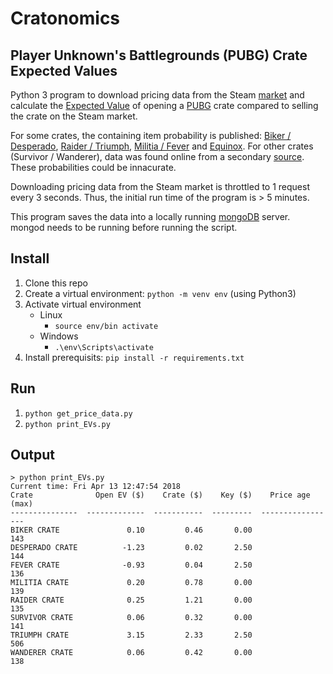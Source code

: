 # Cratonomics

## Player Unknown's Battlegrounds (PUBG) Crate Expected Values

Python 3 program to download pricing data from the Steam [market](https://steamcommunity.com/market/) and calculate the [Expected Value](https://en.wikipedia.org/wiki/Expected_value) of opening a [PUBG](http://store.steampowered.com/app/578080/PLAYERUNKNOWNS_BATTLEGROUNDS/) crate compared to selling the crate on the Steam market.

For some crates, the containing item probability is published: [Biker / Desperado](https://steamcommunity.com/games/578080/announcements/detail/1576688908203724690),  [Raider / Triumph](https://steamcommunity.com/games/578080/announcements/detail/1653258341515442673), [Militia / Fever](https://steamcommunity.com/games/578080/announcements/detail/2742000471562664977) and [Equinox](https://steamcommunity.com/games/578080/announcements/detail/3229520292629848297).  For other crates (Survivor / Wanderer), data was found online from a secondary [source](https://www.pubg-stats.net/depot/crates).  These probabilities could be innacurate.

Downloading pricing data from the Steam market is throttled to 1 request every 3 seconds.  Thus, the initial run time of the program is > 5 minutes.

This program saves the data into a locally running [mongoDB](https://www.mongodb.com/download-center) server.  mongod needs to be running before running the script.

## Install

1. Clone this repo
1. Create a virtual environment: `python -m venv env` (using Python3)
1. Activate virtual environment
    - Linux
        - `source env/bin activate`
    - Windows
        - `.\env\Scripts\activate`
1. Install prerequisits: `pip install -r requirements.txt`

## Run

1. `python get_price_data.py`
1. `python print_EVs.py`

## Output

```shell
> python print_EVs.py
Current time: Fri Apr 13 12:47:54 2018
Crate              Open EV ($)    Crate ($)    Key ($)    Price age (max)
---------------  -------------  -----------  ---------  -----------------
BIKER CRATE               0.10         0.46       0.00                143
DESPERADO CRATE          -1.23         0.02       2.50                144
FEVER CRATE              -0.93         0.04       2.50                136
MILITIA CRATE             0.20         0.78       0.00                139
RAIDER CRATE              0.25         1.21       0.00                135
SURVIVOR CRATE            0.06         0.32       0.00                141
TRIUMPH CRATE             3.15         2.33       2.50                506
WANDERER CRATE            0.06         0.42       0.00                138
```